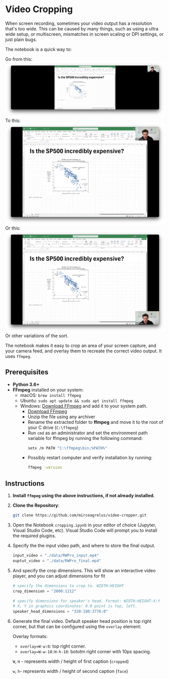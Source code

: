 # Video Cropping

When screen recording, sometimes your video output has a resolution that's too wide. This can be caused by many things, such as using a ultra wide setup, or multiscreen, mismatches in screen scaling or DPI settings, or just plain bugs.

The notebook is a quick way to:

Go from this:
![](./images/image1_original.png)
To this:
![](./images/image2.png)
Or this:
![](./images/image3.png)
Or other variations of the sort.

The notebook makes it easy to crop an area of your screen capture, and your camera feed, and overlay them to recreate the correct video output. It uses `ffmpeg`.

## Prerequisites

- **Python 3.6+**
- **FFmpeg** installed on your system:
  - macOS: `brew install ffmpeg`
  - Ubuntu: `sudo apt update && sudo apt install ffmpeg`
  - Windows: [Download FFmpeg](https://ffmpeg.org/download.html) and add it to your system path.
    -  [Download FFmpeg](https://ffmpeg.org/download.html)
    - Unzip the file using any archiver
    - Rename the extracted folder to **ffmpeg** and move it to the root of your C drive (`C:\ffmpeg`)
    - Run `cmd` as an administrator and set the environment path variable for ffmpeg by running the following command:
        ```bash
        setx /m PATH "C:\ffmpeg\bin;%PATH%"
        ```
    - Possibly restart computer and verify installation by running:
        ```bash
        ffmpeg -version
       ```

## Instructions

1. **Install `ffmpeg` using the above instructions, if not already installed.**
2. **Clone the Repository**:
   ```bash
   git clone https://github.com/mirceagrelus/video-cropper.git
3. Open the Notebook `cropping.ipynb` in your editor of choice (Jupyter, Visual Studio Code, etc). Visual Studio Code will prompt you to install the required plugins.

4. Specify the the input video path, and where to store the final output.
    ```python
    input_video = "./data/RWPro_input.mp4"
    ouptut_video = "./data/RWPro_final.mp4"
    ```
5. And specify the crop dimensions. This will show an interactive video player, and you can adjust dimensions for fit
    ```python
    # specify the dimensions to crop to. WIDTH:HEIGHT
    crop_dimension = "2000:1212"
    ```
    ```python
    # specify dimensions for speaker's head. Format: WIDTH:HEIGHT:X:Y
    # X, Y in graphics coordinates: 0.0 point is top, left.
    speaker_head_dimensions = "320:180:3776:0"
    ```
6. Generate the final video. Default speaker head position is top right corner, but that can be configured using the `overlay` element:
    
    Overlay formats:
    - `overlay=W-w:0`: top right corner.
    - `overlay=W-w-10:H-h-10`: bototm right corner with 10px spacing.

    `W`, `H` - represents width / height of first caption (`cropped`)

    `w`, `h`- represents width / height of second caption (`face`)
